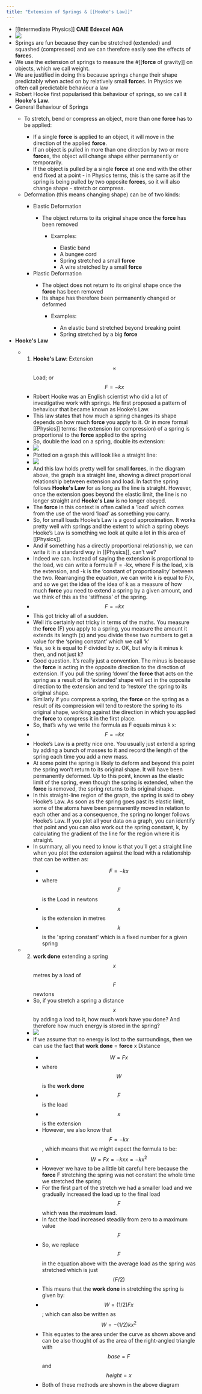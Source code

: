 ```yaml
---
title: "Extension of Springs & [[Hooke's Law]]"
---
```


- [[Intermediate Physics]] **CAIE** **Edexcel** **AQA**<span id='xIKojWM3v'/>
- ![](https://firebasestorage.googleapis.com/v0/b/firescript-577a2.appspot.com/o/imgs%2Fapp%2FLearn2020zettelkasten%2Fs_AAN3GEep?alt=media&token=9c2f42bf-cbc2-4e2f-85d3-a0ebc9185c78)<span id='nKGcdYEov'/>
- Springs are fun because they can be stretched (extended) and squashed (compressed) and we can therefore easily see the effects of **force**s.<span id='ZCUj8HILX'/>
- We use the extension of springs to measure the #[[**force** of gravity]] on objects, which we call weight.<span id='vtYa-hm-N'/>
- We are justified in doing this because springs change their shape predictably when acted on by relatively small **force**s. In Physics we often call predictable behaviour a law<span id='4eRiXExW8'/>
- Robert Hooke first popularised this behaviour of springs, so we call it **Hooke's Law**.<span id='9XUlCcdbY'/>
- General Behaviour of Springs<span id='KQzCg82Ml'/>
    - To stretch, bend or compress an object, more than one **force** has to be applied:<span id='ehWz-4NVp'/>
        - If a single **force** is applied to an object, it will move in the direction of the applied **force**.<span id='oXMDBfczh'/>
        - If an object is pulled in more than one direction by two or more **force**s, the object will change shape either permanently or temporarily.<span id='A3JZK4xqQ'/>
        - If the object is pulled by a single **force** at one end with the other end fixed at a point - in Physics terms, this is the same as if the spring is being pulled by two opposite **force**s, so it will also change shape - stretch or compress.<span id='_u_xSb9gk'/>
    - Deformation (this means changing shape) can be of two kinds:<span id='coEAPklmr'/>
        - Elastic Deformation<span id='mSz2YlrO-'/>
            - The object returns to its original shape once the **force** has been removed<span id='_2BbZHE5I'/>
                - Examples:<span id='7ZdTRk4eo'/>
                    - Elastic band<span id='RGO1GWIk0'/>
                    - A bungee cord<span id='i9JmuG92a'/>
                    - Spring stretched a small **force**<span id='B3vACZB9G'/>
                    - A wire stretched by a small **force**<span id='y_khYAV9k'/>
        - Plastic Deformation<span id='aQIHAqU6s'/>
            - The object does not return to its original shape once the **force** has been removed<span id='JLhCWMDac'/>
            - Its shape has therefore been permanently changed or deformed<span id='BXWiI_Rlr'/>
                - Examples:<span id='gm70mROAv'/>
                    - An elastic band stretched beyond breaking point<span id='QNTFGMbzm'/>
                    - Spring stretched by a big **force**<span id='-wm8WAtrf'/>
- **Hooke's Law**<span id='MBC1WTSCv'/>
    - 1. **Hooke's Law**: Extension $$\propto$$ Load; or $$F=-kx$$<span id='JlxF20OeU'/>
        - Robert Hooke was an English scientist who did a lot of investigative work with springs. He first proposed a pattern of behaviour that became known as Hooke’s Law.<span id='LAt1pFCpx'/>
        - This law states that how much a spring changes its shape depends on how much **force** you apply to it. Or in more formal [[Physics]] terms: the extension (or compression) of a spring is proportional to the **force** applied to the spring<span id='ezAB6hGej'/>
        - So, double the load on a spring, double its extension:<span id='eE_HKhw95'/>
        - ![](https://firebasestorage.googleapis.com/v0/b/firescript-577a2.appspot.com/o/imgs%2Fapp%2FLearn2020zettelkasten%2F6vjvAFZB56?alt=media&token=d98f1dad-826b-4672-bd4c-ab6e288bc26e)<span id='EjBwFYquu'/>
        - Plotted on a graph this will look like a straight line:<span id='eFBhtvTDl'/>
        - ![](https://firebasestorage.googleapis.com/v0/b/firescript-577a2.appspot.com/o/imgs%2Fapp%2FLearn2020zettelkasten%2FNQt8lCY-Mn?alt=media&token=8d1e227c-d3cd-48f8-a26d-88fff0502eb6)<span id='cgfTQzc7U'/>
        - And this law holds pretty well for small **force**s, in the diagram above, the graph is a straight line, showing a direct proportional relationship between extension and load. In fact the spring follows **Hooke's Law** for as long as the line is straight. However, once the extension goes beyond the elastic limit, the line is no longer straight and **Hooke's Law** is no longer obeyed.<span id='Wl4bTCMv-'/>
        - The **force** in this context is often called a ‘load’ which comes from the use of the word ‘load’ as something you carry.<span id='ExcQORfGF'/>
        - So, for small loads Hooke’s Law is a good approximation. It works pretty well with springs and the extent to which a spring obeys Hooke’s Law is something we look at quite a lot in this area of [[Physics]].<span id='IZyuodNW-'/>
        - And if something has a directly proportional relationship, we can write it in a standard way in [[Physics]], can’t we?<span id='L6cQUDkap'/>
        - Indeed we can. Instead of saying the extension is proportional to the load, we can write a formula F = -kx, where F is the load, x is the extension, and -k is the ‘constant of proportionality’ between the two. Rearranging the equation, we can write k is equal to F/x, and so we get the idea of the idea of k as a measure of how much **force** you need to extend a spring by a given amount, and we think of this as the ‘stiffness’ of the spring.<span id='cFnkZ6DBr'/>
        - $$F=-kx$$<span id='vxBhIAFJT'/>
        - This got tricky all of a sudden.<span id='VznUqZL9q'/>
        - Well it’s certainly not tricky in terms of the maths. You measure the **force** (F) you apply to a spring, you measure the amount it extends its length (x) and you divide these two numbers to get a value for the ‘spring constant’ which we call ‘k’<span id='hx3x3paEj'/>
        - Yes, so k is equal to F divided by x. OK, but why is it minus k then, and not just k?<span id='-1G6OI3yh'/>
        - Good question. It’s really just a convention. The minus is because the **force** is acting in the opposite direction to the direction of extension. If you pull the spring ‘down’ the **force** that acts on the spring as a result of its ‘extended’ shape will act in the opposite direction to the extension and tend to ‘restore’ the spring to its original shape.<span id='XmUVljynC'/>
        - Similarly if you compress a spring, the **force** on the spring as a result of its compression will tend to restore the spring to its original shape, working against the direction in which you applied the **force** to compress it in the first place.<span id='uL9WllwKZ'/>
        - So, that’s why we write the formula as F equals minus k x:<span id='WudJVxFlu'/>
        - $$F=-kx$$<span id='OZfPr9ZFh'/>
        - Hooke’s Law is a pretty nice one. You usually just extend a spring by adding a bunch of masses to it and record the length of the spring each time you add a new mass.<span id='Efm0uoTwz'/>
        - At some point the spring is likely to deform and beyond this point the spring won’t return to its original shape. It will have been permanently deformed. Up to this point, known as the elastic limit of the spring, even though the spring is extended, when the **force** is removed, the spring returns to its original shape.<span id='aChY6XpLS'/>
        - In this straight-line region of the graph, the spring is said to obey Hooke’s Law. As soon as the spring goes past its elastic limit, some of the atoms have been permanently moved in relation to each other and as a consequence, the spring no longer follows Hooke’s Law. If you plot all your data on a graph, you can identify that point and you can also work out the spring constant, k, by calculating the gradient of the line for the region where it is straight.<span id='yO6vqaai6'/>
        - In summary, all you need to know is that you'll get a straight line when you plot the extension against the load with a relationship that can be written as:<span id='eM2GZCKfO'/>
            - $$F=-kx$$<span id='N84rScxeG'/>
            - where $$F$$ is the Load in newtons<span id='MrXNaupAE'/>
            - $$x$$ is the extension in metres<span id='8mBk66GJW'/>
            - $$k$$ is the 'spring constant' which is a fixed number for a given spring<span id='EEn9ZxeXx'/>
    - 2. **work done** extending a spring $$x$$ metres by a load of $$F$$ newtons<span id='-6dIDKVdj'/>
        - So, if you stretch a spring a distance $$x$$ by adding a load to it, how much work have you done? And therefore how much energy is stored in the spring?<span id='rfqEOkTgV'/>
        - ![](https://firebasestorage.googleapis.com/v0/b/firescript-577a2.appspot.com/o/imgs%2Fapp%2FLearn2020zettelkasten%2Fn05dh5oKo9?alt=media&token=d8da8924-c8af-46bc-9118-5d8e4d6b91d9)<span id='1BfXadpsb'/>
        - If we assume that no energy is lost to the surroundings, then we can use the fact that **work done** = **force** x Distance<span id='qXmcr4GH1'/>
            - $$W = Fx$$<span id='mLfcv5aGr'/>
            - where $$W$$ is the **work done**<span id='ruB4GGRZU'/>
            - $$F$$ is the load<span id='YUgyBkgUH'/>
            - $$x$$ is the extension<span id='mDnZ0bMSY'/>
            - However, we also know that $$F=-kx$$, which means that we might expect the formula to be:<span id='yFWoNIL-L'/>
            - $$W = Fx = -kxx = -kx^2$$<span id='W9GSNFQe5'/>
            - However we have to be a little bit careful here because the **force** F stretching the spring was not constant the whole time we stretched the spring<span id='ax9THuzpu'/>
            - For the first part of the stretch we had a smaller load and we gradually increased the load up to the final load $$F$$ which was the maximum load.<span id='Nvsg8Nmz4'/>
            - In fact the load increased steadily from zero to a maximum value $$F$$<span id='QZfhcFThl'/>
            - So, we replace $$F$$ in the equation above with the average load as the  spring was stretched which is just $$(F/2)$$<span id='on9fA23Kc'/>
            - This means that the **work done** in stretching the spring is given by:<span id='fUMta-OHs'/>
            - $$W=(1/2)Fx$$; which can also be written as  $$W=-(1/2)kx^2$$<span id='HBabbOe4E'/>
            - This equates to the area under the curve as shown above and can be also thought of as the area of the right-angled triangle with $$base = F$$ and $$height = x$$<span id='Pw9KFCcsx'/>
            - Both of these methods are shown in the above diagram<span id='p_9MxDYFT'/>
